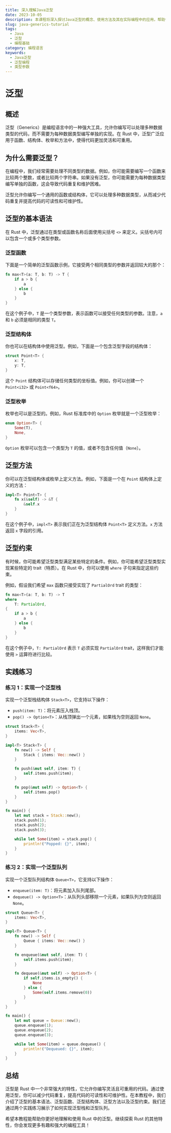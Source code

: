 ```yaml
---
title: 深入理解Java泛型
date: 2023-10-05
description: 本课程将深入探讨Java泛型的概念、使用方法及其在实际编程中的应用，帮助你掌握泛型编程的核心技巧。
slug: java-generics-tutorial
tags:
  - Java
  - 泛型
  - 编程基础
category: 编程语言
keywords:
  - Java泛型
  - 泛型编程
  - 类型参数
---
```


# 泛型

## 概述

泛型（Generics）是编程语言中的一种强大工具，允许你编写可以处理多种数据类型的代码，而不需要为每种数据类型编写单独的实现。在 Rust 中，泛型广泛应用于函数、结构体、枚举和方法中，使得代码更加灵活和可重用。

## 为什么需要泛型？

在编程中，我们经常需要处理不同类型的数据。例如，你可能需要编写一个函数来比较两个整数，或者比较两个字符串。如果没有泛型，你可能需要为每种数据类型编写单独的函数，这会导致代码重复和维护困难。

泛型允许你编写一个通用的函数或结构体，它可以处理多种数据类型，从而减少代码重复并提高代码的可读性和可维护性。

## 泛型的基本语法

在 Rust 中，泛型通过在类型或函数名称后面使用尖括号 `<>` 来定义。尖括号内可以包含一个或多个类型参数。

### 泛型函数

下面是一个简单的泛型函数示例，它接受两个相同类型的参数并返回较大的那个：

```rust
fn max<T>(a: T, b: T) -> T {
    if a > b {
        a
    } else {
        b
    }
}
```

在这个例子中，`T` 是一个类型参数，表示函数可以接受任何类型的参数。注意，`a` 和 `b` 必须是相同的类型 `T`。

### 泛型结构体

你也可以在结构体中使用泛型。例如，下面是一个包含泛型字段的结构体：

```rust
struct Point<T> {
    x: T,
    y: T,
}
```

这个 `Point` 结构体可以存储任何类型的坐标值。例如，你可以创建一个 `Point<i32>` 或 `Point<f64>`。

### 泛型枚举

枚举也可以是泛型的。例如，Rust 标准库中的 `Option` 枚举就是一个泛型枚举：

```rust
enum Option<T> {
    Some(T),
    None,
}
```

`Option` 枚举可以包含一个类型为 `T` 的值，或者不包含任何值（`None`）。

## 泛型方法

你可以在泛型结构体或枚举上定义方法。例如，下面是一个在 `Point` 结构体上定义的方法：

```rust
impl<T> Point<T> {
    fn x(&self) -> &T {
        &self.x
    }
}
```

在这个例子中，`impl<T>` 表示我们正在为泛型结构体 `Point<T>` 定义方法。`x` 方法返回 `x` 字段的引用。

## 泛型约束

有时候，你可能希望泛型类型满足某些特定的条件。例如，你可能希望泛型类型实现某些特定的 trait（特质）。在 Rust 中，你可以使用 `where` 子句来指定这些约束。

例如，假设我们希望 `max` 函数只接受实现了 `PartialOrd` trait 的类型：

```rust
fn max<T>(a: T, b: T) -> T
where
    T: PartialOrd,
{
    if a > b {
        a
    } else {
        b
    }
}
```

在这个例子中，`T: PartialOrd` 表示 `T` 必须实现 `PartialOrd` trait，这样我们才能使用 `>` 运算符进行比较。

## 实践练习

### 练习 1：实现一个泛型栈

实现一个泛型栈结构体 `Stack<T>`，它支持以下操作：

- `push(item: T)`：将元素压入栈顶。
- `pop() -> Option<T>`：从栈顶弹出一个元素，如果栈为空则返回 `None`。

```rust
struct Stack<T> {
    items: Vec<T>,
}

impl<T> Stack<T> {
    fn new() -> Self {
        Stack { items: Vec::new() }
    }

    fn push(&mut self, item: T) {
        self.items.push(item);
    }

    fn pop(&mut self) -> Option<T> {
        self.items.pop()
    }
}

fn main() {
    let mut stack = Stack::new();
    stack.push(1);
    stack.push(2);
    stack.push(3);

    while let Some(item) = stack.pop() {
        println!("Popped: {}", item);
    }
}
```

### 练习 2：实现一个泛型队列

实现一个泛型队列结构体 `Queue<T>`，它支持以下操作：

- `enqueue(item: T)`：将元素加入队列尾部。
- `dequeue() -> Option<T>`：从队列头部移除一个元素，如果队列为空则返回 `None`。

```rust
struct Queue<T> {
    items: Vec<T>,
}

impl<T> Queue<T> {
    fn new() -> Self {
        Queue { items: Vec::new() }
    }

    fn enqueue(&mut self, item: T) {
        self.items.push(item);
    }

    fn dequeue(&mut self) -> Option<T> {
        if self.items.is_empty() {
            None
        } else {
            Some(self.items.remove(0))
        }
    }
}

fn main() {
    let mut queue = Queue::new();
    queue.enqueue(1);
    queue.enqueue(2);
    queue.enqueue(3);

    while let Some(item) = queue.dequeue() {
        println!("Dequeued: {}", item);
    }
}
```

## 总结

泛型是 Rust 中一个非常强大的特性，它允许你编写灵活且可重用的代码。通过使用泛型，你可以减少代码重复，提高代码的可读性和可维护性。在本教程中，我们介绍了泛型的基本语法、泛型函数、泛型结构体、泛型方法以及泛型约束。我们还通过两个实践练习展示了如何实现泛型栈和泛型队列。

希望本教程能帮助你更好地理解和使用 Rust 中的泛型。继续探索 Rust 的其他特性，你会发现更多有趣和强大的编程工具！